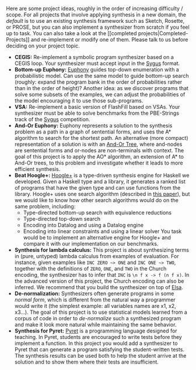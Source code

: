 Here are some project ideas, roughly in the order of increasing difficulty / scope. For all projects that involve applying synthesis in a new domain, the *default* is to use an existing synthesis framework such as Sketch, Rosette, or PROSE, but you can also implement a synthesizer from scratch if you feel up to task. You can also take a look at the [[completed projects|Completed-Projects]] and re-implement or modify one of them. Please talk to us before deciding on your project topic.

* **CEGIS:** Re-implement a symbolic program synthesizer based on a CEGIS loop. Your synthesizer must accept input in the [Sygus](http://sygus.org/) format.
* **Bottom-up Euphony:** [Euphony](https://github.com/wslee/euphony) guides top-down enumeration with a probabilistic model. Can use the same model to guide bottom-up search (roughly: expand the program bank in the order of probabilities rather than in the order of height)? Another idea: as we discover programs that solve some subsets of the examples, we can adjust the probabilities of the model encouraging it to use those sub-programs.
* **VSA:** Re-implement a basic version of FlashFill based on VSAs. Your synthesizer must be able to solve benchmarks from the PBE-Strings track of the [Sygus](http://sygus.org/) competition.
* **And-Or Euphony:** Euphony represents a solution to the synthesis problem as a path in a graph of sentential forms, and uses the A* algorithm to search for the shortest path. An alternative (more compact) representation of a solution is with an [And-Or Tree](https://en.wikipedia.org/wiki/And%E2%80%93or_tree), where and-nodes are sentential forms and or-nodes are non-terminals with context. The goal of this project is to apply the AO* algorithm, an extension of A* to And-Or trees, to this problem and investigate whether it leads to more efficient synthesis.
* **Beat Hoogle+:** [Hoogle+](http://goto.ucsd.edu/hoogle_plus) is a type-driven synthesis engine for Haskell we developed. Given a Haskell type and a library, it generates a ranked list of programs that have the given type and can use functions from the library. Hoogle+ uses one search algorithm (described in [this paper](https://cseweb.ucsd.edu/~npolikarpova/publications/popl20.pdf)), but we would like to know how other search algorithms would do on the same problem, including:
    * Type-directed bottom-up search with equivalence reductions
    * Type-directed top-down search
    * Encoding into Datalog and using a Datalog engine
    * Encoding into linear constraints and using a linear solver
You task would be to implement an alternative engine for Hoogle+ and compare it with our implementation on our benchmarks.
* **Synthesis for lambda calculus:** This project is about synthesizing terms in (pure, untyped) lambda calculus from examples of evaluation. For instance, given examples like `INC ZERO ~> ONE` and `INC ONE ~> TWO`, together with the definitions of `ZERO`, `ONE`, and `TWO` in the Church encoding, the synthesizer has to infer that `INC` is `\n f x -> f (n f x)`. In the advanced version of this project, the Church encoding can also be inferred. We recommend that you build the synthesizer on top of [Elsa](https://github.com/ucsd-progsys/elsa).
* **De-normalization:** Synthesizers often generate programs in some *normal form*, which is different from the natural way a programmer would write it (the simplest example: all variables names are x1, x2, x3...). The goal of this project is to use statistical models learned from a corpus of code in order to *de-normalize* such a synthesized program and make it look more natural while maintaining the same behavior.
* **Synthesis for Pyret:** [Pyret](https://www.pyret.org/) is a programming language designed for teaching. In Pyret, students are encouraged to write tests before they implement a function. In this project you would add a synthesizer to Pyret that can generate a program satisfying the student-written tests. The synthesis results can be used both to help the student arrive at the solution and to show them where their tests are insufficient.